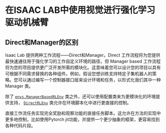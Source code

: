 # 在ISAAC LAB中使用视觉进行强化学习驱动机械臂

## Direct和Manager的区别

Isaac Lab 提供两种工作流程——Direct和Manager。Direct 工作流程将为您提供最快速通往用于强化学习的工作自定义环境的路径，但 Manager based 工作流程将为您的项目提供更广泛开发所需的模块化。这意味着您可以设计您的项目以具有可根据不同需求替换的各种组件。例如，假设您想训练支持特定子集机器人的策略。您可以通过编写一个控制器接口层来设计环境和任务，以形式化我们其中一种 Manager 类。

除了 [`envs.ManagerBasedRLEnv`](https://docs.robotsfan.com/isaaclab/source/api/lab/isaaclab.envs.html#isaaclab.envs.ManagerBasedRLEnv) 类之外，还可以使用配置类来为更模块化的环境提供支持， [`DirectRLEnv`](https://docs.robotsfan.com/isaaclab/source/api/lab/isaaclab.envs.html#isaaclab.envs.DirectRLEnv) 类允许在环境脚本化中进行更直接的控制。

直接工作流任务实现完全奖励和观察功能的直接任务脚本。这允许在方法的实现中更多地控制，比如使用Pytorch jit功能，并提供一个更少抽象的框架，更容易找到各种代码片段。